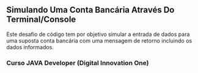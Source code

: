 ## Simulando Uma Conta Bancária Através Do Terminal/Console

Este desafio de código tem por objetivo simular a entrada de dados para uma suposta conta bancária com uma mensagem de retorno incluindo os dados informados.

### Curso JAVA Developer (Digital Innovation One)


